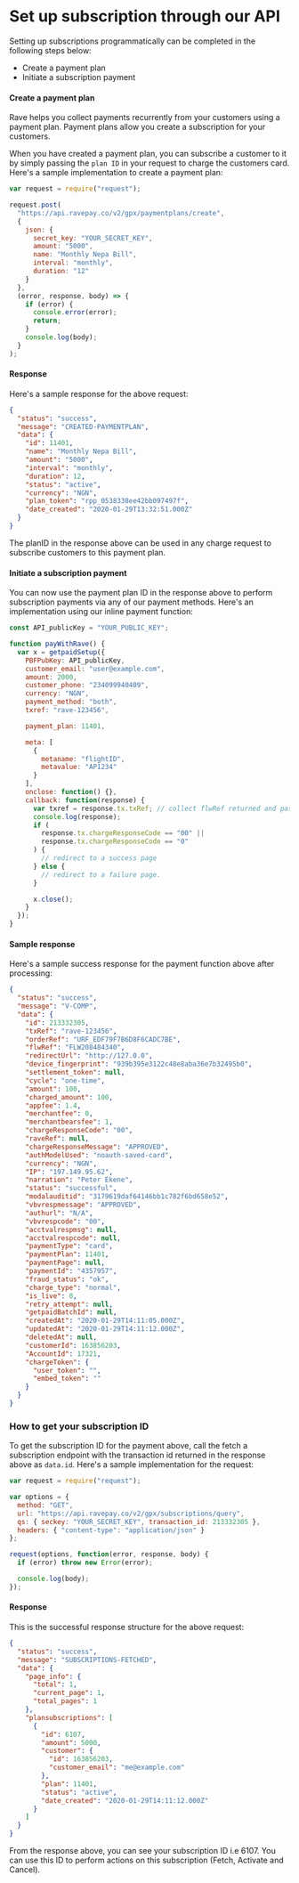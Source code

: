 # Set up subscription through our API

Setting up subscriptions programmatically can be completed in the following steps below:

- Create a payment plan
- Initiate a subscription payment

#### Create a payment plan

Rave helps you collect payments recurrently from your customers using a payment plan. Payment plans allow you create a subscription for your customers.

When you have created a payment plan, you can subscribe a customer to it by simply passing the `plan ID` in your request to charge the customers card. Here's a sample implementation to create a payment plan:

```javascript
var request = require("request");

request.post(
  "https://api.ravepay.co/v2/gpx/paymentplans/create",
  {
    json: {
      secret_key: "YOUR_SECRET_KEY",
      amount: "5000",
      name: "Monthly Nepa Bill",
      interval: "monthly",
      duration: "12"
    }
  },
  (error, response, body) => {
    if (error) {
      console.error(error);
      return;
    }
    console.log(body);
  }
);
```

#### Response

Here's a sample response for the above request:

```json
{
  "status": "success",
  "message": "CREATED-PAYMENTPLAN",
  "data": {
    "id": 11401,
    "name": "Monthly Nepa Bill",
    "amount": "5000",
    "interval": "monthly",
    "duration": 12,
    "status": "active",
    "currency": "NGN",
    "plan_token": "rpp_0538338ee42bb097497f",
    "date_created": "2020-01-29T13:32:51.000Z"
  }
}
```

The planID in the response above can be used in any charge request to subscribe customers to this payment plan.

#### Initiate a subscription payment

You can now use the payment plan ID in the response above to perform subscription payments via any of our payment methods. Here's an implementation using our inline payment function:

```javascript
const API_publicKey = "YOUR_PUBLIC_KEY";

function payWithRave() {
  var x = getpaidSetup({
    PBFPubKey: API_publicKey,
    customer_email: "user@example.com",
    amount: 2000,
    customer_phone: "234099940409",
    currency: "NGN",
    payment_method: "both",
    txref: "rave-123456",

    payment_plan: 11401,

    meta: [
      {
        metaname: "flightID",
        metavalue: "AP1234"
      }
    ],
    onclose: function() {},
    callback: function(response) {
      var txref = response.tx.txRef; // collect flwRef returned and pass to a server page to complete status check.
      console.log(response);
      if (
        response.tx.chargeResponseCode == "00" ||
        response.tx.chargeResponseCode == "0"
      ) {
        // redirect to a success page
      } else {
        // redirect to a failure page.
      }

      x.close();
    }
  });
}
```

#### Sample response

Here's a sample success response for the payment function above after processing:

```json
{
  "status": "success",
  "message": "V-COMP",
  "data": {
    "id": 213332305,
    "txRef": "rave-123456",
    "orderRef": "URF_EDF79F7B6D8F6CADC7BE",
    "flwRef": "FLW208484340",
    "redirectUrl": "http://127.0.0",
    "device_fingerprint": "939b395e3122c48e8aba36e7b32495b0",
    "settlement_token": null,
    "cycle": "one-time",
    "amount": 100,
    "charged_amount": 100,
    "appfee": 1.4,
    "merchantfee": 0,
    "merchantbearsfee": 1,
    "chargeResponseCode": "00",
    "raveRef": null,
    "chargeResponseMessage": "APPROVED",
    "authModelUsed": "noauth-saved-card",
    "currency": "NGN",
    "IP": "197.149.95.62",
    "narration": "Peter Ekene",
    "status": "successful",
    "modalauditid": "3179619daf64146bb1c782f6bd658e52",
    "vbvrespmessage": "APPROVED",
    "authurl": "N/A",
    "vbvrespcode": "00",
    "acctvalrespmsg": null,
    "acctvalrespcode": null,
    "paymentType": "card",
    "paymentPlan": 11401,
    "paymentPage": null,
    "paymentId": "4357957",
    "fraud_status": "ok",
    "charge_type": "normal",
    "is_live": 0,
    "retry_attempt": null,
    "getpaidBatchId": null,
    "createdAt": "2020-01-29T14:11:05.000Z",
    "updatedAt": "2020-01-29T14:11:12.000Z",
    "deletedAt": null,
    "customerId": 163856203,
    "AccountId": 17321,
    "chargeToken": {
      "user_token": "",
      "embed_token": ""
    }
  }
}
```

### How to get your subscription ID

To get the subscription ID for the payment above, call the fetch a subscription endpoint with the transaction id returned in the response above as `data.id`. Here's a sample implementation for the request:

```javascript
var request = require("request");

var options = {
  method: "GET",
  url: "https://api.ravepay.co/v2/gpx/subscriptions/query",
  qs: { seckey: "YOUR_SECRET_KEY", transaction_id: 213332305 },
  headers: { "content-type": "application/json" }
};

request(options, function(error, response, body) {
  if (error) throw new Error(error);

  console.log(body);
});
```

#### Response

This is the successful response structure for the above request:

```json
{
  "status": "success",
  "message": "SUBSCRIPTIONS-FETCHED",
  "data": {
    "page_info": {
      "total": 1,
      "current_page": 1,
      "total_pages": 1
    },
    "plansubscriptions": [
      {
        "id": 6107,
        "amount": 5000,
        "customer": {
          "id": 163856203,
          "customer_email": "me@example.com"
        },
        "plan": 11401,
        "status": "active",
        "date_created": "2020-01-29T14:11:12.000Z"
      }
    ]
  }
}
```

From the response above, you can see your subscription ID i.e 6107. You can use this ID to perform actions on this subscription (Fetch, Activate and Cancel).
